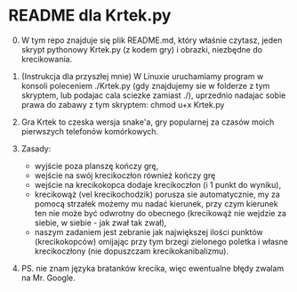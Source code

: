 # README dla Krtek.py
0. W tym repo znajduje się plik README.md, który właśnie czytasz, jeden skrypt pythonowy Krtek.py (z kodem gry) i obrazki, niezbędne do krecikowania.
1. (Instrukcja dla przyszłej mnie) W Linuxie uruchamiamy program w konsoli poleceniem ./Krtek.py (gdy znajdujemy 
sie w folderze z tym skryptem, lub podajac cala sciezke zamiast ./), uprzednio
nadajac sobie prawa do zabawy z tym skryptem: chmod u+x Krtek.py

2. Gra Krtek to czeska wersja snake'a, gry popularnej za czasów moich pierwszych telefonów komórkowych.

3. Zasady:
    - wyjście poza planszę kończy grę,
    - wejście na swój krecikoczłon również kończy grę
    - wejście na krecikokopca dodaje krecikoczłon (i 1 punkt do wyniku),
    - krecikowąż (vel krecikochodzik) porusza sie automatycznie, my za pomocą
      strzałek możemy mu nadać kierunek, przy czym kierunek ten nie może być
      odwrotny do obecnego (krecikowąż nie wejdzie za siebie, w siebie - jak 
      zwał tak zwał),
    - naszym zadaniem jest zebranie jak największej ilości punktów (krecikokopców)
      omijając przy tym brzegi zielonego poletka i własne krecikoczłony (nie dopuszczam
      krecikokanibalizmu).
      
4. PS. nie znam języka bratanków krecika, więc ewentualne błędy zwalam na Mr. Google.
